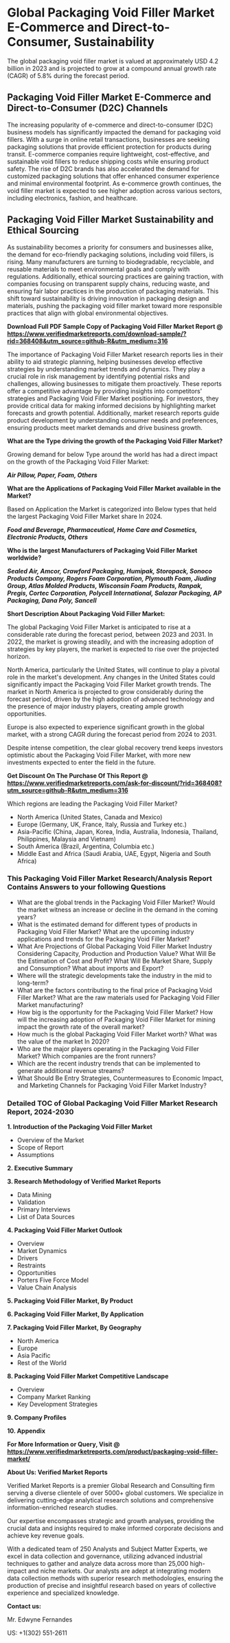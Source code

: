 <h1>Global Packaging Void Filler Market E-Commerce and Direct-to-Consumer, Sustainability</h1><p class=""><p>The global packaging void filler market is valued at approximately USD 4.2 billion in 2023 and is projected to grow at a compound annual growth rate (CAGR) of 5.8% during the forecast period.</p><h2>Packaging Void Filler Market E-Commerce and Direct-to-Consumer (D2C) Channels</h2><p>The increasing popularity of e-commerce and direct-to-consumer (D2C) business models has significantly impacted the demand for packaging void fillers. With a surge in online retail transactions, businesses are seeking packaging solutions that provide efficient protection for products during transit. E-commerce companies require lightweight, cost-effective, and sustainable void fillers to reduce shipping costs while ensuring product safety. The rise of D2C brands has also accelerated the demand for customized packaging solutions that offer enhanced consumer experience and minimal environmental footprint. As e-commerce growth continues, the void filler market is expected to see higher adoption across various sectors, including electronics, fashion, and healthcare.</p><h2>Packaging Void Filler Market Sustainability and Ethical Sourcing</h2><p>As sustainability becomes a priority for consumers and businesses alike, the demand for eco-friendly packaging solutions, including void fillers, is rising. Many manufacturers are turning to biodegradable, recyclable, and reusable materials to meet environmental goals and comply with regulations. Additionally, ethical sourcing practices are gaining traction, with companies focusing on transparent supply chains, reducing waste, and ensuring fair labor practices in the production of packaging materials. This shift toward sustainability is driving innovation in packaging design and materials, pushing the packaging void filler market toward more responsible practices that align with global environmental objectives.</p></p><p class=""><strong>Download Full PDF Sample Copy of Packaging Void Filler Market Report @ <a href="https://www.verifiedmarketreports.com/download-sample/?rid=368408&utm_source=github-R&utm_medium=316" target="_blank">https://www.verifiedmarketreports.com/download-sample/?rid=368408&utm_source=github-R&utm_medium=316</a></strong></p><p>The importance of&nbsp;Packaging Void Filler Market research reports lies in their ability to aid strategic planning, helping businesses develop effective strategies by understanding market trends and dynamics. They play a crucial role in risk management by identifying potential risks and challenges, allowing businesses to mitigate them proactively. These reports offer a competitive advantage by providing insights into competitors' strategies and Packaging Void Filler Market positioning. For investors, they provide critical data for making informed decisions by highlighting market forecasts and growth potential. Additionally, market research reports guide product development by understanding consumer needs and preferences, ensuring products meet market demands and drive business growth.</p><p><strong>What are the&nbsp;Type driving the growth of the Packaging Void Filler Market?</strong></p><p id="" class="">Growing demand for below Type around the world has had a direct impact on the growth of the Packaging Void Filler Market:</p><p class=""><em><strong>Air Pillow, Paper, Foam, Others</strong></em></p><p class=""><strong>What are the&nbsp;Applications&nbsp;of Packaging Void Filler Market available in the Market?</strong></p><p id="" class="">Based on Application the Market is categorized into Below types that held the largest Packaging Void Filler Market share In 2024.</p><p class=""><em><strong>Food and Beverage, Pharmaceutical, Home Care and Cosmetics, Electronic Products, Others</strong></em></p><p class=""><strong>Who is the largest Manufacturers of Packaging Void Filler Market worldwide?</strong></p><p><em><strong>Sealed Air, Amcor, Crawford Packaging, Humipak, Storopack, Sonoco Products Company, Rogers Foam Corporation, Plymouth Foam, Jiuding Group, Atlas Molded Products, Wisconsin Foam Products, Ranpak, Pregis, Cortec Corporation, Polycell International, Salazar Packaging, AP Packaging, Dana Poly, Sancell</strong></em></p><p id="" class=""><strong>Short Description About Packaging Void Filler Market:</strong></p><p>The global Packaging Void Filler Market is anticipated to rise at a considerable rate during the forecast period, between 2023 and 2031. In 2022, the market is growing steadily, and with the increasing adoption of strategies by key players, the market is expected to rise over the projected horizon.</p><p>North America, particularly the United States, will continue to play a pivotal role in the market's development. Any changes in the United States could significantly impact the Packaging Void Filler Market growth trends. The market in North America is projected to grow considerably during the forecast period, driven by the high adoption of advanced technology and the presence of major industry players, creating ample growth opportunities.</p><p>Europe is also expected to experience significant growth in the global market, with a strong CAGR during the forecast period from 2024 to 2031.</p><p>Despite intense competition, the clear global recovery trend keeps investors optimistic about the Packaging Void Filler Market, with more new investments expected to enter the field in the future.</p><p id="" class=""><strong>Get Discount On The Purchase Of This Report @ <a href="https://www.verifiedmarketreports.com/ask-for-discount/?rid=368408?utm_source=github-R&utm_medium=316" target="_blank">https://www.verifiedmarketreports.com/ask-for-discount/?rid=368408?utm_source=github-R&utm_medium=316</a></strong></p><p class="">Which regions are leading the Packaging Void Filler Market?</p><ul><li>North America (United States, Canada and Mexico)</li><li>Europe (Germany, UK, France, Italy, Russia and Turkey etc.)</li><li>Asia-Pacific (China, Japan, Korea, India, Australia, Indonesia, Thailand, Philippines, Malaysia and Vietnam)</li><li>South America (Brazil, Argentina, Columbia etc.)</li><li>Middle East and Africa (Saudi Arabia, UAE, Egypt, Nigeria and South Africa)</li></ul><h3 id="" class="">This Packaging Void Filler Market Research/Analysis Report Contains Answers to your following Questions</h3><ul><li>What are the global trends in the Packaging Void Filler Market? Would the market witness an increase or decline in the demand in the coming years?</li><li>What is the estimated demand for different types of products in Packaging Void Filler Market? What are the upcoming industry applications and trends for the Packaging Void Filler Market?</li><li>What Are Projections of Global Packaging Void Filler Market Industry Considering Capacity, Production and Production Value? What Will Be the Estimation of Cost and Profit? What Will Be Market Share, Supply and Consumption? What about imports and Export?</li><li>Where will the strategic developments take the industry in the mid to long-term?</li><li>What are the factors contributing to the final price of Packaging Void Filler Market? What are the raw materials used for Packaging Void Filler Market manufacturing?</li><li>How big is the opportunity for the Packaging Void Filler Market? How will the increasing adoption of Packaging Void Filler Market for mining impact the growth rate of the overall market?</li><li>How much is the global Packaging Void Filler Market worth? What was the value of the market In 2020?</li><li>Who are the major players operating in the Packaging Void Filler Market? Which companies are the front runners?</li><li>Which are the recent industry trends that can be implemented to generate additional revenue streams?</li><li>What Should Be Entry Strategies, Countermeasures to Economic Impact, and Marketing Channels for Packaging Void Filler Market Industry?</li></ul><h3 id="" class="">Detailed TOC of Global Packaging Void Filler Market Research Report, 2024-2030</h3><p id="" class=""><strong>1. Introduction of the Packaging Void Filler Market</strong></p><ul><li>Overview of the Market</li><li>Scope of Report</li><li>Assumptions</li></ul><p id="" class=""><strong>2. Executive Summary</strong></p><p id="" class=""><strong>3. Research Methodology of Verified Market Reports</strong></p><ul><li>Data Mining</li><li>Validation</li><li>Primary Interviews</li><li>List of Data Sources</li></ul><p id="" class=""><strong>4. Packaging Void Filler Market Outlook</strong></p><ul><li>Overview</li><li>Market Dynamics</li><li>Drivers</li><li>Restraints</li><li>Opportunities</li><li>Porters Five Force Model</li><li>Value Chain Analysis</li></ul><p id="" class=""><strong>5. Packaging Void Filler Market, By Product</strong></p><p id="" class=""><strong>6. Packaging Void Filler Market, By Application</strong></p><p id="" class=""><strong>7. Packaging Void Filler Market, By Geography</strong></p><ul><li>North America</li><li>Europe</li><li>Asia Pacific</li><li>Rest of the World</li></ul><p id="" class=""><strong>8. Packaging Void Filler Market Competitive Landscape</strong></p><ul><li>Overview</li><li>Company Market Ranking</li><li>Key Development Strategies</li></ul><p id="" class=""><strong>9. Company Profiles</strong></p><p id="" class=""><strong>10. Appendix</strong></p><p id="" class=""><strong>For More Information or Query, Visit @ <a href="https://www.verifiedmarketreports.com/product/packaging-void-filler-market/" target="_blank">https://www.verifiedmarketreports.com/product/packaging-void-filler-market/</a></strong></p><p id="" class=""><strong>About Us: Verified Market Reports</strong></p><p id="" class="">Verified Market Reports is a premier Global Research and Consulting firm serving a diverse clientele of over 5000+ global customers. We specialize in delivering cutting-edge analytical research solutions and comprehensive information-enriched research studies.</p><p id="" class="">Our expertise encompasses strategic and growth analyses, providing the crucial data and insights required to make informed corporate decisions and achieve key revenue goals.</p><p id="" class="">With a dedicated team of 250 Analysts and Subject Matter Experts, we excel in data collection and governance, utilizing advanced industrial techniques to gather and analyze data across more than 25,000 high-impact and niche markets. Our analysts are adept at integrating modern data collection methods with superior research methodologies, ensuring the production of precise and insightful research based on years of collective experience and specialized knowledge.</p><p id="" class=""><strong>Contact us:</strong></p><p id="" class="">Mr. Edwyne Fernandes</p><p id="" class="">US: +1(302) 551-2611</p>